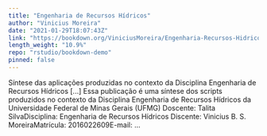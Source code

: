 ```yaml
---
title: "Engenharia de Recursos Hídricos"
author: "Vinicius Moreira"
date: "2021-01-29T18:07:43Z"
link: "https://bookdown.org/ViniciusMoreira/Engenharia-Recursos-Hidricos/"
length_weight: "10.9%"
repo: "rstudio/bookdown-demo"
pinned: false
---
```


Síntese das aplicações produzidas no contexto da Disciplina Engenharia de Recursos Hídricos [...] Essa publicação é uma síntese dos scripts produzidos no contexto da Disciplina Engenharia de Recursos Hídricos da Universidade Federal de Minas Gerais (UFMG) Doscente: Talita SilvaDisciplina: Engenharia de Recursos Hídricos Discente: Vinicius B. S. MoreiraMatrícula: 2016022609E-mail: ...
